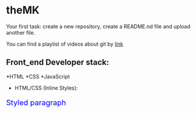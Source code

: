 # theMK
Your first task: create a new repository, create a README.nd file and upload another file.

You can find a playlist of videos about git by [link](https://www.youtube.com/watch?v=xKsBEeMuqIY)

## Front_end Developer stack:

*HTML
﻿﻿*CSS
﻿﻿*JavaScript
 * HTML/CSS (Inline Styles):
<p style="color: blue; font-size: 20px;">Styled paragraph</p>
